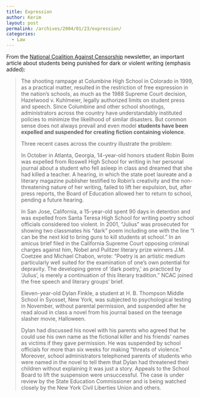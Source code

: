```yaml
---
title: Expression
author: Kerim
layout: post
permalink: /archives/2004/01/23/expression/
categories:
  - Law
---
```

From the <a href="http://ncac.org/cen_news/cn92schools.htm" onclick="_gaq.push(['_trackEvent', 'outbound-article', 'http://ncac.org/cen_news/cn92schools.htm', 'National Coalition Against Censorship']);" >National Coalition Against Censorship</a> newsletter, an important article about students being punished for dark or violent writing (emphasis added):

> The shooting rampage at Columbine High School in Colorado in 1999, as a practical matter, resulted in the restriction of free expression in the nation&#8217;s schools, as much as the 1988 Supreme Court decision, Hazelwood v. Kuhlmeier, legally authorized limits on student press and speech. Since Columbine and other school shootings, administrators across the country have understandably instituted policies to minimize the likelihood of similar disasters. But common sense does not always prevail and even model **students have been expelled and suspended for creating fiction containing violence**.
> 
> Three recent cases across the country illustrate the problem:
> 
> In October in Atlanta, Georgia, 14-year-old honors student Robin Boim was expelled from Roswell High School for writing in her personal journal about a student who fell asleep in class and dreamed that she had killed a teacher. A hearing, in which the state poet laureate and a literary magazine publisher testified to Robin&#8217;s creativity and the non-threatening nature of her writing, failed to lift her expulsion, but, after press reports, the Board of Education allowed her to return to school, pending a future hearing.
> 
> In San Jose, California, a 15-year-old spent 90 days in detention and was expelled from Santa Teresa High School for writing poetry school officials considered too violent. In 2001, &#8220;Julius&#8221; was prosecuted for showing two classmates his &#8220;dark&#8221; poem including one with the line &#8220;I can be the next kid to bring guns to kill students at school.&#8221; In an amicus brief filed in the California Supreme Court opposing criminal charges against him, Nobel and Pulitzer literary prize winners J.M. Coetzee and Michael Chabon, wrote: &#8220;Poetry is an artistic medium particularly well suited for the examination of one&#8217;s own potential for depravity. The developing genre of &#8216;dark poetry,&#8217; as practiced by &#8216;Julius&#8217;, is merely a continuation of this literary tradition.&#8221; NCAC joined the free speech and literary groups&#8217; brief.
> 
> Eleven-year-old Dylan Finkle, a student at H. B. Thompson Middle School in Syosset, New York, was subjected to psychological testing in November, without parental permission, and suspended after he read aloud in class a novel from his journal based on the teenage slasher movie, Halloween.
> 
> Dylan had discussed his novel with his parents who agreed that he could use his own name as the fictional killer and his friends&#8217; names as victims if they gave permission. He was suspended by school officials for more than six weeks for making &#8220;threats of violence.&#8221; Moreover, school administrators telephoned parents of students who were named in the novel to tell them that Dylan had threatened their children without explaining it was just a story. Appeals to the School Board to lift the suspension were unsuccessful. The case is under review by the State Education Commissioner and is being watched closely by the New York Civil Liberties Union and others. 

